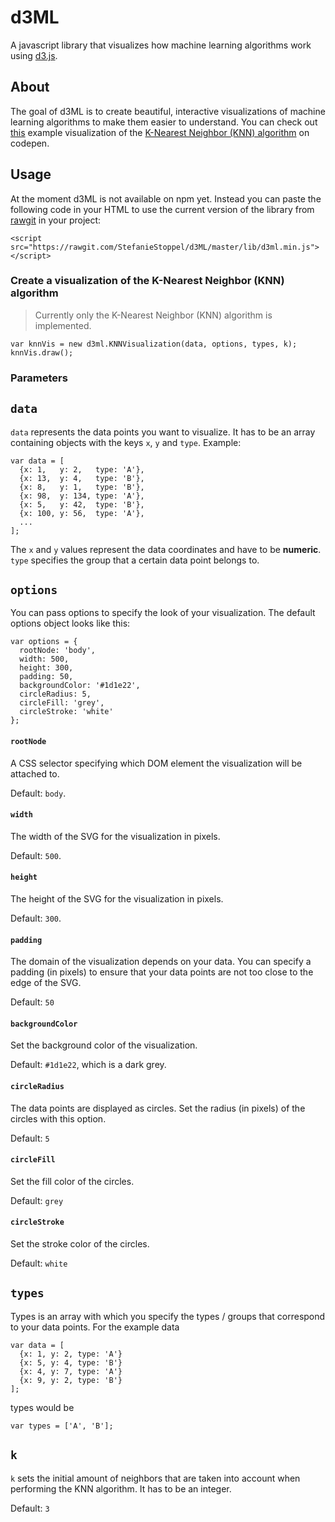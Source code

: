 # d3ML
A javascript library that visualizes how machine learning algorithms work using [d3.js](https://d3js.org/).

## About
The goal of d3ML is to create beautiful, interactive visualizations of machine learning algorithms to make them easier to understand.
You can check out [this](https://codepen.io/Qbrid/pen/OwpjLX?editors=1010) example visualization of the [K-Nearest Neighbor (KNN) algorithm](https://en.wikipedia.org/wiki/K-nearest_neighbors_algorithm) on codepen.


## Usage
At the moment d3ML is not available on npm yet. 
Instead you can paste the following code in your HTML to use the current version of the library from [rawgit](https://rawgit.com/) in your project:

```
<script src="https://rawgit.com/StefanieStoppel/d3ML/master/lib/d3ml.min.js"></script>
```

### Create a visualization of the K-Nearest Neighbor (KNN) algorithm
> Currently only the K-Nearest Neighbor (KNN) algorithm is implemented. 
```$xslt
var knnVis = new d3ml.KNNVisualization(data, options, types, k);
knnVis.draw();
```

### Parameters
`data`
---
`data` represents the data points you want to visualize.
It has to be an array containing objects with the keys `x`, `y` and `type`.
Example:
```
var data = [
  {x: 1,   y: 2,   type: 'A'},
  {x: 13,  y: 4,   type: 'B'},
  {x: 8,   y: 1,   type: 'B'},
  {x: 98,  y: 134, type: 'A'},
  {x: 5,   y: 42,  type: 'B'},
  {x: 100, y: 56,  type: 'A'},
  ...
];
```
The `x` and `y` values represent the data coordinates and have to be **numeric**.
`type` specifies the group that a certain data point belongs to.

`options`
---
You can pass options to specify the look of your visualization.
The default options object looks like this:
```$xslt
var options = {
  rootNode: 'body',
  width: 500,
  height: 300,
  padding: 50,
  backgroundColor: '#1d1e22',
  circleRadius: 5,
  circleFill: 'grey',
  circleStroke: 'white'
};
```

#### `rootNode`
A CSS selector specifying which DOM element the visualization will be attached to.

Default: `body`.

#### `width`
The width of the SVG for the visualization in pixels.

Default: `500`.

#### `height` 
The height of the SVG for the visualization in pixels.

Default: `300`.

#### `padding`
The domain of the visualization depends on your data. You can specify a padding (in pixels) to ensure 
that your data points are not too close to the edge of the SVG.

Default: `50`

#### `backgroundColor`
Set the background color of the visualization.

Default: `#1d1e22`, which is a dark grey.

#### `circleRadius`
The data points are displayed as circles. Set the radius (in pixels) of the circles with this option.

Default: `5`

#### `circleFill`
Set the fill color of the circles.

Default: `grey`

#### `circleStroke`
Set the stroke color of the circles.

Default: `white`



`types`
---
Types is an array with which you specify the types / groups that correspond to your data points.
For the example data
```$xslt
var data = [
  {x: 1, y: 2, type: 'A'}
  {x: 5, y: 4, type: 'B'}
  {x: 4, y: 7, type: 'A'}
  {x: 9, y: 2, type: 'B'}
];
```
types would be
```$xslt
var types = ['A', 'B'];
```

`k`
---
`k` sets the initial amount of neighbors that are taken into account when performing the KNN algorithm.
It has to be an integer.

Default: `3`
